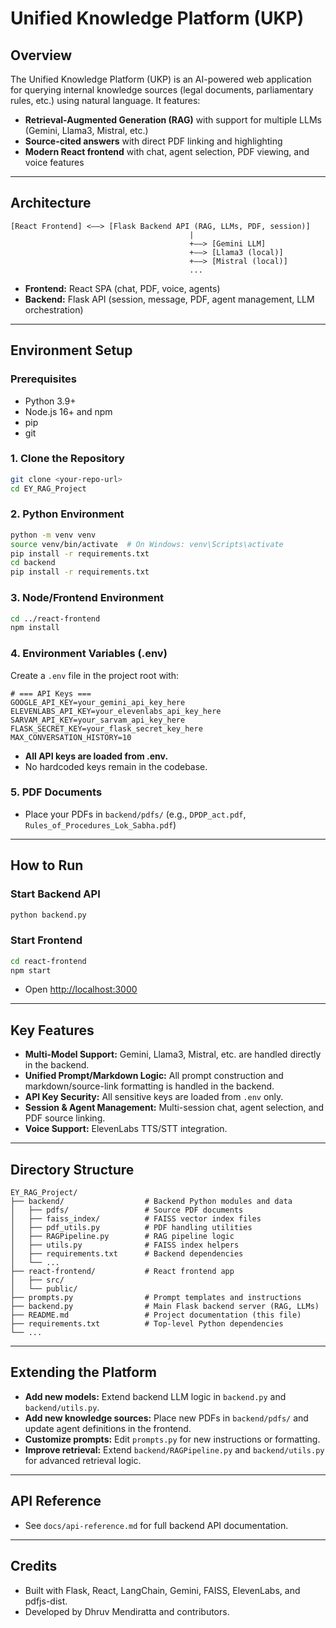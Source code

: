 # Unified Knowledge Platform (UKP)

## Overview

The Unified Knowledge Platform (UKP) is an AI-powered web application for querying internal knowledge sources (legal documents, parliamentary rules, etc.) using natural language. It features:
- **Retrieval-Augmented Generation (RAG)** with support for multiple LLMs (Gemini, Llama3, Mistral, etc.)
- **Source-cited answers** with direct PDF linking and highlighting
- **Modern React frontend** with chat, agent selection, PDF viewing, and voice features

---

## Architecture

```
[React Frontend] <——> [Flask Backend API (RAG, LLMs, PDF, session)]
                                        |
                                        +——> [Gemini LLM]
                                        +——> [Llama3 (local)]
                                        +——> [Mistral (local)]
                                        ...
```
- **Frontend:** React SPA (chat, PDF, voice, agents)
- **Backend:** Flask API (session, message, PDF, agent management, LLM orchestration)

---

## Environment Setup

### Prerequisites
- Python 3.9+
- Node.js 16+ and npm
- pip
- git

### 1. Clone the Repository
```bash
git clone <your-repo-url>
cd EY_RAG_Project
```

### 2. Python Environment
```bash
python -m venv venv
source venv/bin/activate  # On Windows: venv\Scripts\activate
pip install -r requirements.txt
cd backend
pip install -r requirements.txt
```

### 3. Node/Frontend Environment
```bash
cd ../react-frontend
npm install
```

### 4. Environment Variables (.env)
Create a `.env` file in the project root with:
```env
# === API Keys ===
GOOGLE_API_KEY=your_gemini_api_key_here
ELEVENLABS_API_KEY=your_elevenlabs_api_key_here
SARVAM_API_KEY=your_sarvam_api_key_here
FLASK_SECRET_KEY=your_flask_secret_key_here
MAX_CONVERSATION_HISTORY=10
```
- **All API keys are loaded from .env.**
- No hardcoded keys remain in the codebase.

### 5. PDF Documents
- Place your PDFs in `backend/pdfs/` (e.g., `DPDP_act.pdf`, `Rules_of_Procedures_Lok_Sabha.pdf`)

---

## How to Run

### Start Backend API
```bash
python backend.py
```

### Start Frontend
```bash
cd react-frontend
npm start
```
- Open [http://localhost:3000](http://localhost:3000)

---

## Key Features
- **Multi-Model Support:** Gemini, Llama3, Mistral, etc. are handled directly in the backend.
- **Unified Prompt/Markdown Logic:** All prompt construction and markdown/source-link formatting is handled in the backend.
- **API Key Security:** All sensitive keys are loaded from `.env` only.
- **Session & Agent Management:** Multi-session chat, agent selection, and PDF source linking.
- **Voice Support:** ElevenLabs TTS/STT integration.

---

## Directory Structure
```
EY_RAG_Project/
├── backend/                  # Backend Python modules and data
│   ├── pdfs/                 # Source PDF documents
│   ├── faiss_index/          # FAISS vector index files
│   ├── pdf_utils.py          # PDF handling utilities
│   ├── RAGPipeline.py        # RAG pipeline logic
│   ├── utils.py              # FAISS index helpers
│   ├── requirements.txt      # Backend dependencies
│   └── ...
├── react-frontend/           # React frontend app
│   ├── src/
│   └── public/
├── prompts.py                # Prompt templates and instructions
├── backend.py                # Main Flask backend server (RAG, LLMs)
├── README.md                 # Project documentation (this file)
├── requirements.txt          # Top-level Python dependencies
└── ...
```

---

## Extending the Platform
- **Add new models:** Extend backend LLM logic in `backend.py` and `backend/utils.py`.
- **Add new knowledge sources:** Place new PDFs in `backend/pdfs/` and update agent definitions in the frontend.
- **Customize prompts:** Edit `prompts.py` for new instructions or formatting.
- **Improve retrieval:** Extend `backend/RAGPipeline.py` and `backend/utils.py` for advanced retrieval logic.

---

## API Reference
- See `docs/api-reference.md` for full backend API documentation.

---

## Credits
- Built with Flask, React, LangChain, Gemini, FAISS, ElevenLabs, and pdfjs-dist.
- Developed by Dhruv Mendiratta and contributors.
